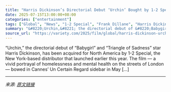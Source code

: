 ```yaml
---
title: "Harris Dickinson’s Directorial Debut ‘Urchin’ Bought by 1-2 Special for North America (EXCLUSIVE)"
date: 2025-07-15T13:00:00+08:00
categories: ["entertainment"]
tags: ["Global", "News", "1-2 Special", "Frank Dillane", "Harris Dickinson", "Urchin"]
summary: "&#8220;Urchin,&#8221; the directorial debut of &#8220;Babygirl&#8221; and &#8220;Triangle of Sadness&#8221; star Harris Dickinson, has been acquired for North America by 1-2 Special, the New York-base"
source_url: "https://variety.com/2025/film/global/harris-dickinson-urchin-bought-1-2-special-north-america-1236460072/"
---
```


&#8220;Urchin,&#8221; the directorial debut of &#8220;Babygirl&#8221; and &#8220;Triangle of Sadness&#8221; star Harris Dickinson, has been acquired for North America by 1-2 Special, the New York-based distributor that launched earlier this year. The film — a vivid portrayal of homelessness and mental health on the streets of London — bowed in Cannes&#8217; Un Certain Regard sidebar in May [&#8230;]

---

*来源: [原文链接](https://variety.com/2025/film/global/harris-dickinson-urchin-bought-1-2-special-north-america-1236460072/)*

